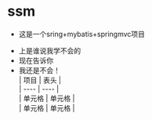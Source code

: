 # ssm
* 这是一个sring+mybatis+springmvc项目  
+ 上是谁说我学不会的  
+ 现在告诉你  
+ 我还是不会！  
|  项目   | 表头  |  
|  ----  | ----  |  
| 单元格  | 单元格 |  
| 单元格  | 单元格 |   
